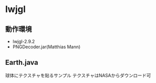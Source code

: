 # lwjgl

## 動作環境

* lwjgl-2.9.2
* PNGDecoder.jar(Matthias Mann)

## Earth.java

球体にテクスチャを貼るサンプル
テクスチャはNASAからダウンロード可
